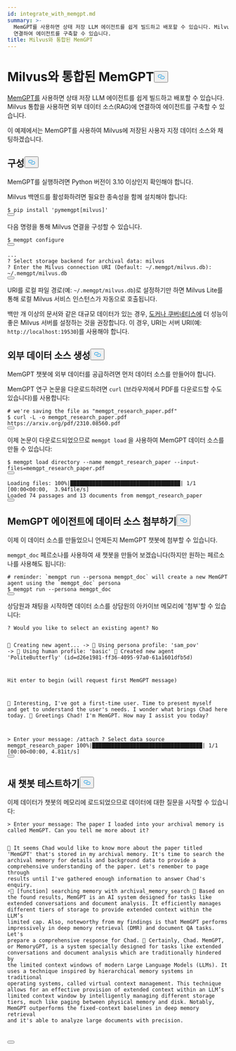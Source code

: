 ```yaml
---
id: integrate_with_memgpt.md
summary: >-
  MemGPT를 사용하면 상태 저장 LLM 에이전트를 쉽게 빌드하고 배포할 수 있습니다. Milvus를 통합하면 외부 데이터 소스(RAG)에
  연결하여 에이전트를 구축할 수 있습니다.
title: Milvus와 통합된 MemGPT
---
```

<h1 id="MemGPT-with-Milvus-Integration" class="common-anchor-header">Milvus와 통합된 MemGPT<button data-href="#MemGPT-with-Milvus-Integration" class="anchor-icon" translate="no">
      <svg translate="no"
        aria-hidden="true"
        focusable="false"
        height="20"
        version="1.1"
        viewBox="0 0 16 16"
        width="16"
      >
        <path
          fill="#0092E4"
          fill-rule="evenodd"
          d="M4 9h1v1H4c-1.5 0-3-1.69-3-3.5S2.55 3 4 3h4c1.45 0 3 1.69 3 3.5 0 1.41-.91 2.72-2 3.25V8.59c.58-.45 1-1.27 1-2.09C10 5.22 8.98 4 8 4H4c-.98 0-2 1.22-2 2.5S3 9 4 9zm9-3h-1v1h1c1 0 2 1.22 2 2.5S13.98 12 13 12H9c-.98 0-2-1.22-2-2.5 0-.83.42-1.64 1-2.09V6.25c-1.09.53-2 1.84-2 3.25C6 11.31 7.55 13 9 13h4c1.45 0 3-1.69 3-3.5S14.5 6 13 6z"
        ></path>
      </svg>
    </button></h1><p><a href="https://memgpt.readme.io/docs/index">MemGPT를</a> 사용하면 상태 저장 LLM 에이전트를 쉽게 빌드하고 배포할 수 있습니다. Milvus 통합을 사용하면 외부 데이터 소스(RAG)에 연결하여 에이전트를 구축할 수 있습니다.</p>
<p>이 예제에서는 MemGPT를 사용하여 Milvus에 저장된 사용자 지정 데이터 소스와 채팅하겠습니다.</p>
<h2 id="Configuration" class="common-anchor-header">구성<button data-href="#Configuration" class="anchor-icon" translate="no">
      <svg translate="no"
        aria-hidden="true"
        focusable="false"
        height="20"
        version="1.1"
        viewBox="0 0 16 16"
        width="16"
      >
        <path
          fill="#0092E4"
          fill-rule="evenodd"
          d="M4 9h1v1H4c-1.5 0-3-1.69-3-3.5S2.55 3 4 3h4c1.45 0 3 1.69 3 3.5 0 1.41-.91 2.72-2 3.25V8.59c.58-.45 1-1.27 1-2.09C10 5.22 8.98 4 8 4H4c-.98 0-2 1.22-2 2.5S3 9 4 9zm9-3h-1v1h1c1 0 2 1.22 2 2.5S13.98 12 13 12H9c-.98 0-2-1.22-2-2.5 0-.83.42-1.64 1-2.09V6.25c-1.09.53-2 1.84-2 3.25C6 11.31 7.55 13 9 13h4c1.45 0 3-1.69 3-3.5S14.5 6 13 6z"
        ></path>
      </svg>
    </button></h2><p>MemGPT를 실행하려면 Python 버전이 3.10 이상인지 확인해야 합니다.</p>
<p>Milvus 백엔드를 활성화하려면 필요한 종속성을 함께 설치해야 합니다:</p>
<pre><code translate="no" class="language-shell"><span class="hljs-meta prompt_">$ </span><span class="language-bash">pip install <span class="hljs-string">&#x27;pymemgpt[milvus]&#x27;</span></span>
<button class="copy-code-btn"></button></code></pre>
<p>다음 명령을 통해 Milvus 연결을 구성할 수 있습니다.</p>
<pre><code translate="no" class="language-shell"><span class="hljs-meta prompt_">$ </span><span class="language-bash">memgpt configure</span>
<button class="copy-code-btn"></button></code></pre>
<pre><code translate="no" class="language-shell">...
? Select storage backend for archival data: milvus
? Enter the Milvus connection URI (Default: ~/.memgpt/milvus.db): ~/.memgpt/milvus.db
<button class="copy-code-btn"></button></code></pre>
<p>URI를 로컬 파일 경로(예: <code translate="no">~/.memgpt/milvus.db</code>)로 설정하기만 하면 Milvus Lite를 통해 로컬 Milvus 서비스 인스턴스가 자동으로 호출됩니다.</p>
<p>백만 개 이상의 문서와 같은 대규모 데이터가 있는 경우, <a href="https://milvus.io/docs/quickstart.md">도커나 쿠버네티스에</a> 더 성능이 좋은 Milvus 서버를 설정하는 것을 권장합니다. 이 경우, URI는 서버 URI(예: <code translate="no">http://localhost:19530</code>)를 사용해야 합니다.</p>
<h2 id="Creating-an-external-data-source" class="common-anchor-header">외부 데이터 소스 생성<button data-href="#Creating-an-external-data-source" class="anchor-icon" translate="no">
      <svg translate="no"
        aria-hidden="true"
        focusable="false"
        height="20"
        version="1.1"
        viewBox="0 0 16 16"
        width="16"
      >
        <path
          fill="#0092E4"
          fill-rule="evenodd"
          d="M4 9h1v1H4c-1.5 0-3-1.69-3-3.5S2.55 3 4 3h4c1.45 0 3 1.69 3 3.5 0 1.41-.91 2.72-2 3.25V8.59c.58-.45 1-1.27 1-2.09C10 5.22 8.98 4 8 4H4c-.98 0-2 1.22-2 2.5S3 9 4 9zm9-3h-1v1h1c1 0 2 1.22 2 2.5S13.98 12 13 12H9c-.98 0-2-1.22-2-2.5 0-.83.42-1.64 1-2.09V6.25c-1.09.53-2 1.84-2 3.25C6 11.31 7.55 13 9 13h4c1.45 0 3-1.69 3-3.5S14.5 6 13 6z"
        ></path>
      </svg>
    </button></h2><p>MemGPT 챗봇에 외부 데이터를 공급하려면 먼저 데이터 소스를 만들어야 합니다.</p>
<p>MemGPT 연구 논문을 다운로드하려면 <code translate="no">curl</code> (브라우저에서 PDF를 다운로드할 수도 있습니다)를 사용합니다:</p>
<pre><code translate="no" class="language-shell"><span class="hljs-meta prompt_"># </span><span class="language-bash">we<span class="hljs-string">&#x27;re saving the file as &quot;memgpt_research_paper.pdf&quot;</span></span>
<span class="hljs-meta prompt_">$ </span><span class="language-bash"><span class="hljs-string">curl -L -o memgpt_research_paper.pdf https://arxiv.org/pdf/2310.08560.pdf</span></span>
<button class="copy-code-btn"></button></code></pre>
<p>이제 논문이 다운로드되었으므로 <code translate="no">memgpt load</code> 을 사용하여 MemGPT 데이터 소스를 만들 수 있습니다:</p>
<pre><code translate="no" class="language-shell"><span class="hljs-meta prompt_">$ </span><span class="language-bash">memgpt load directory --name memgpt_research_paper --input-files=memgpt_research_paper.pdf</span>
<button class="copy-code-btn"></button></code></pre>
<pre><code translate="no" class="language-text">Loading files: 100%|███████████████████████████████████| 1/1 [00:00&lt;00:00,  3.94file/s]
Loaded 74 passages and 13 documents from memgpt_research_paper
<button class="copy-code-btn"></button></code></pre>
<h2 id="Attaching-the-data-source-to-a-MemGPT-agent" class="common-anchor-header">MemGPT 에이전트에 데이터 소스 첨부하기<button data-href="#Attaching-the-data-source-to-a-MemGPT-agent" class="anchor-icon" translate="no">
      <svg translate="no"
        aria-hidden="true"
        focusable="false"
        height="20"
        version="1.1"
        viewBox="0 0 16 16"
        width="16"
      >
        <path
          fill="#0092E4"
          fill-rule="evenodd"
          d="M4 9h1v1H4c-1.5 0-3-1.69-3-3.5S2.55 3 4 3h4c1.45 0 3 1.69 3 3.5 0 1.41-.91 2.72-2 3.25V8.59c.58-.45 1-1.27 1-2.09C10 5.22 8.98 4 8 4H4c-.98 0-2 1.22-2 2.5S3 9 4 9zm9-3h-1v1h1c1 0 2 1.22 2 2.5S13.98 12 13 12H9c-.98 0-2-1.22-2-2.5 0-.83.42-1.64 1-2.09V6.25c-1.09.53-2 1.84-2 3.25C6 11.31 7.55 13 9 13h4c1.45 0 3-1.69 3-3.5S14.5 6 13 6z"
        ></path>
      </svg>
    </button></h2><p>이제 이 데이터 소스를 만들었으니 언제든지 MemGPT 챗봇에 첨부할 수 있습니다.</p>
<p><code translate="no">memgpt_doc</code> 페르소나를 사용하여 새 챗봇을 만들어 보겠습니다(하지만 원하는 페르소나를 사용해도 됩니다):</p>
<pre><code translate="no" class="language-shell"><span class="hljs-meta prompt_"># </span><span class="language-bash">reminder: `memgpt run --persona memgpt_doc` will create a new MemGPT agent using the `memgpt_doc` persona</span>
<span class="hljs-meta prompt_">$ </span><span class="language-bash">memgpt run --persona memgpt_doc</span>
<button class="copy-code-btn"></button></code></pre>
<p>상담원과 채팅을 시작하면 데이터 소스를 상담원의 아카이브 메모리에 '첨부'할 수 있습니다:</p>
<pre><code translate="no" class="language-text">? Would you like to select an existing agent? No

🧬 Creating new agent...
-&gt;  🤖 Using persona profile: &#x27;sam_pov&#x27;
-&gt;  🧑 Using human profile: &#x27;basic&#x27;
🎉 Created new agent &#x27;PoliteButterfly&#x27; (id=d26e1981-ff36-4095-97a0-61a1601dfb5d)

Hit enter to begin (will request first MemGPT message)

💭 Interesting, I&#x27;ve got a first-time user. Time to present myself and get to understand the user&#x27;s needs. I wonder what brings Chad here today.
🤖 Greetings Chad! I&#x27;m MemGPT. How may I assist you today?

&gt; Enter your message: /attach
? Select data source memgpt_research_paper
100%|███████████████████████████████████| 1/1 [00:00&lt;00:00,  4.81it/s]
<button class="copy-code-btn"></button></code></pre>
<h2 id="Testing-out-our-new-chatbot" class="common-anchor-header">새 챗봇 테스트하기<button data-href="#Testing-out-our-new-chatbot" class="anchor-icon" translate="no">
      <svg translate="no"
        aria-hidden="true"
        focusable="false"
        height="20"
        version="1.1"
        viewBox="0 0 16 16"
        width="16"
      >
        <path
          fill="#0092E4"
          fill-rule="evenodd"
          d="M4 9h1v1H4c-1.5 0-3-1.69-3-3.5S2.55 3 4 3h4c1.45 0 3 1.69 3 3.5 0 1.41-.91 2.72-2 3.25V8.59c.58-.45 1-1.27 1-2.09C10 5.22 8.98 4 8 4H4c-.98 0-2 1.22-2 2.5S3 9 4 9zm9-3h-1v1h1c1 0 2 1.22 2 2.5S13.98 12 13 12H9c-.98 0-2-1.22-2-2.5 0-.83.42-1.64 1-2.09V6.25c-1.09.53-2 1.84-2 3.25C6 11.31 7.55 13 9 13h4c1.45 0 3-1.69 3-3.5S14.5 6 13 6z"
        ></path>
      </svg>
    </button></h2><p>이제 데이터가 챗봇의 메모리에 로드되었으므로 데이터에 대한 질문을 시작할 수 있습니다:</p>
<pre><code translate="no" class="language-text">&gt; Enter your message: The paper I loaded into your archival memory is called MemGPT. Can you tell me more about it?

💭 It seems Chad would like to know more about the paper titled &#x27;MemGPT&#x27; that&#x27;s stored in my archival memory. It&#x27;s time to search the archival memory for details and background data to provide a comprehensive
understanding of the paper. Let&#x27;s remember to page through results until I&#x27;ve gathered enough information to answer Chad&#x27;s enquiry.
⚡🧠 [function] searching memory with archival_memory_search
💭 Based on the found results, MemGPT is an AI system designed for tasks like extended conversations and document analysis. It efficiently manages different tiers of storage to provide extended context within
the LLM’s limited cap. Also, noteworthy from my findings is that MemGPT performs impressively in deep memory retrieval (DMR) and document QA tasks. Let&#x27;s prepare a comprehensive response for Chad.
🤖 Certainly, Chad. MemGPT, or MemoryGPT, is a system specially designed for tasks like extended conversations and document analysis which are traditionally hindered by the limited context windows of modern 
Large Language Models (LLMs). It uses a technique inspired by hierarchical memory systems in traditional operating systems, called virtual context management. This technique allows for an effective provision 
of extended context within an LLM’s limited context window by intelligently managing different storage tiers, much like paging between physical memory and disk. Notably, MemGPT outperforms the fixed-context 
baselines in deep memory retrieval and it&#x27;s able to analyze large documents with precision.

<button class="copy-code-btn"></button></code></pre>
